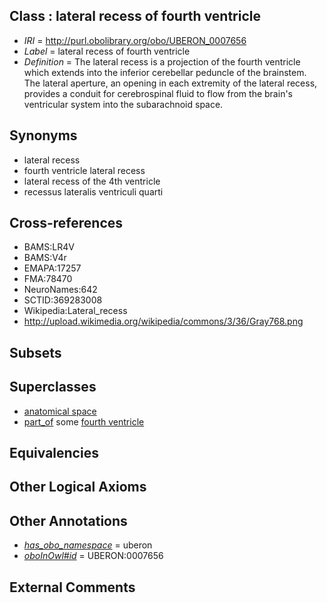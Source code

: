 
## Class : lateral recess of fourth ventricle

 * *IRI* = http://purl.obolibrary.org/obo/UBERON_0007656
 * *Label* = lateral recess of fourth ventricle
 * *Definition* = The lateral recess is a projection of the fourth ventricle which extends into the inferior cerebellar peduncle of the brainstem. The lateral aperture, an opening in each extremity of the lateral recess, provides a conduit for cerebrospinal fluid to flow from the brain's ventricular system into the subarachnoid space.

## Synonyms

 * lateral recess
 * fourth ventricle lateral recess
 * lateral recess of the 4th ventricle
 * recessus lateralis ventriculi quarti

## Cross-references

 * BAMS:LR4V
 * BAMS:V4r
 * EMAPA:17257
 * FMA:78470
 * NeuroNames:642
 * SCTID:369283008
 * Wikipedia:Lateral_recess
 * http://upload.wikimedia.org/wikipedia/commons/3/36/Gray768.png

## Subsets


## Superclasses

 * [anatomical space](../../UBERON/64/UBERON_0000464.md)
 * [part_of](../../BFO/50/BFO_0000050.md) some [fourth ventricle](../../UBERON/22/UBERON_0002422.md)

## Equivalencies


## Other Logical Axioms


## Other Annotations

 * *[has_obo_namespace](../../ce/oboInOwl#hasOBONamespace.md)* = uberon
 * *[oboInOwl#id](../../id/oboInOwl#id.md)* = UBERON:0007656

## External Comments


